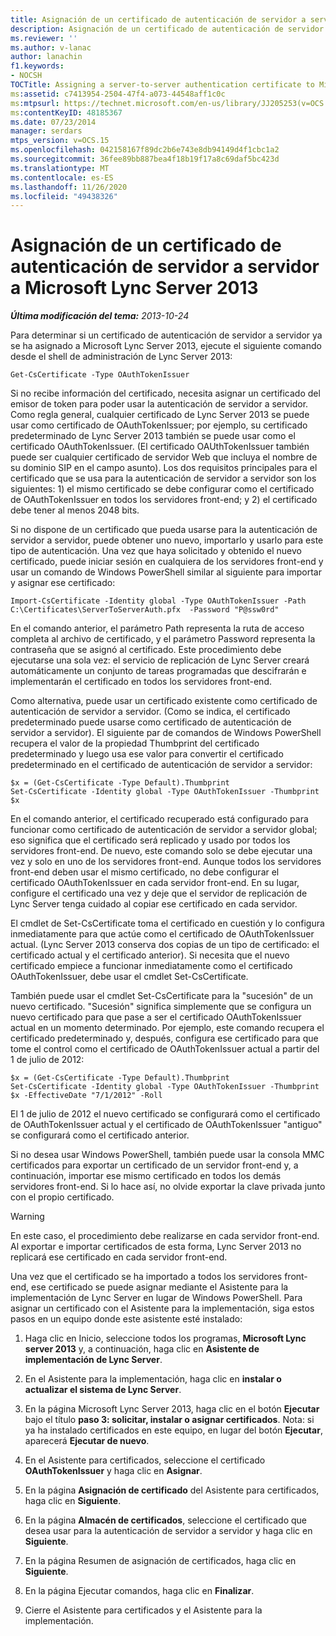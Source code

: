 ```yaml
---
title: Asignación de un certificado de autenticación de servidor a servidor a Lync Server 2013
description: Asignación de un certificado de autenticación de servidor a servidor a Lync Server 2013.
ms.reviewer: ''
ms.author: v-lanac
author: lanachin
f1.keywords:
- NOCSH
TOCTitle: Assigning a server-to-server authentication certificate to Microsoft Lync Server 2013
ms:assetid: c7413954-2504-47f4-a073-44548aff1c0c
ms:mtpsurl: https://technet.microsoft.com/en-us/library/JJ205253(v=OCS.15)
ms:contentKeyID: 48185367
ms.date: 07/23/2014
manager: serdars
mtps_version: v=OCS.15
ms.openlocfilehash: 042158167f89dc2b6e743e8db94149d4f1cbc1a2
ms.sourcegitcommit: 36fee89bb887bea4f18b19f17a8c69daf5bc423d
ms.translationtype: MT
ms.contentlocale: es-ES
ms.lasthandoff: 11/26/2020
ms.locfileid: "49438326"
---
```

# <a name="assigning-a-server-to-server-authentication-certificate-to-microsoft-lync-server-2013"></a>Asignación de un certificado de autenticación de servidor a servidor a Microsoft Lync Server 2013

<div data-xmlns="http://www.w3.org/1999/xhtml">

<div class="topic" data-xmlns="http://www.w3.org/1999/xhtml" data-msxsl="urn:schemas-microsoft-com:xslt" data-cs="https://msdn.microsoft.com/">

<div data-asp="https://msdn2.microsoft.com/asp">



</div>

<div id="mainSection">

<div id="mainBody">

<span> </span>

_**Última modificación del tema:** 2013-10-24_

Para determinar si un certificado de autenticación de servidor a servidor ya se ha asignado a Microsoft Lync Server 2013, ejecute el siguiente comando desde el shell de administración de Lync Server 2013:

    Get-CsCertificate -Type OAuthTokenIssuer

Si no recibe información del certificado, necesita asignar un certificado del emisor de token para poder usar la autenticación de servidor a servidor. Como regla general, cualquier certificado de Lync Server 2013 se puede usar como certificado de OAuthTokenIssuer; por ejemplo, su certificado predeterminado de Lync Server 2013 también se puede usar como el certificado OAuthTokenIssuer. (El certificado OAUthTokenIssuer también puede ser cualquier certificado de servidor Web que incluya el nombre de su dominio SIP en el campo asunto). Los dos requisitos principales para el certificado que se usa para la autenticación de servidor a servidor son los siguientes: 1) el mismo certificado se debe configurar como el certificado de OAuthTokenIssuer en todos los servidores front-end; y 2) el certificado debe tener al menos 2048 bits.

Si no dispone de un certificado que pueda usarse para la autenticación de servidor a servidor, puede obtener uno nuevo, importarlo y usarlo para este tipo de autenticación. Una vez que haya solicitado y obtenido el nuevo certificado, puede iniciar sesión en cualquiera de los servidores front-end y usar un comando de Windows PowerShell similar al siguiente para importar y asignar ese certificado:

    Import-CsCertificate -Identity global -Type OAuthTokenIssuer -Path C:\Certificates\ServerToServerAuth.pfx  -Password "P@ssw0rd"

En el comando anterior, el parámetro Path representa la ruta de acceso completa al archivo de certificado, y el parámetro Password representa la contraseña que se asignó al certificado. Este procedimiento debe ejecutarse una sola vez: el servicio de replicación de Lync Server creará automáticamente un conjunto de tareas programadas que descifrarán e implementarán el certificado en todos los servidores front-end.

Como alternativa, puede usar un certificado existente como certificado de autenticación de servidor a servidor. (Como se indica, el certificado predeterminado puede usarse como certificado de autenticación de servidor a servidor). El siguiente par de comandos de Windows PowerShell recupera el valor de la propiedad Thumbprint del certificado predeterminado y luego usa ese valor para convertir el certificado predeterminado en el certificado de autenticación de servidor a servidor:

    $x = (Get-CsCertificate -Type Default).Thumbprint
    Set-CsCertificate -Identity global -Type OAuthTokenIssuer -Thumbprint $x

En el comando anterior, el certificado recuperado está configurado para funcionar como certificado de autenticación de servidor a servidor global; eso significa que el certificado será replicado y usado por todos los servidores front-end. De nuevo, este comando solo se debe ejecutar una vez y solo en uno de los servidores front-end. Aunque todos los servidores front-end deben usar el mismo certificado, no debe configurar el certificado OAuthTokenIssuer en cada servidor front-end. En su lugar, configure el certificado una vez y deje que el servidor de replicación de Lync Server tenga cuidado al copiar ese certificado en cada servidor.

El cmdlet de Set-CsCertificate toma el certificado en cuestión y lo configura inmediatamente para que actúe como el certificado de OAuthTokenIssuer actual. (Lync Server 2013 conserva dos copias de un tipo de certificado: el certificado actual y el certificado anterior). Si necesita que el nuevo certificado empiece a funcionar inmediatamente como el certificado OAuthTokenIssuer, debe usar el cmdlet Set-CsCertificate.

También puede usar el cmdlet Set-CsCertificate para la "sucesión" de un nuevo certificado. "Sucesión" significa simplemente que se configura un nuevo certificado para que pase a ser el certificado OAuthTokenIssuer actual en un momento determinado. Por ejemplo, este comando recupera el certificado predeterminado y, después, configura ese certificado para que tome el control como el certificado de OAuthTokenIssuer actual a partir del 1 de julio de 2012:

    $x = (Get-CsCertificate -Type Default).Thumbprint
    Set-CsCertificate -Identity global -Type OAuthTokenIssuer -Thumbprint $x -EffectiveDate "7/1/2012" -Roll

El 1 de julio de 2012 el nuevo certificado se configurará como el certificado de OAuthTokenIssuer actual y el certificado de OAuthTokenIssuer "antiguo" se configurará como el certificado anterior.

Si no desea usar Windows PowerShell, también puede usar la consola MMC certificados para exportar un certificado de un servidor front-end y, a continuación, importar ese mismo certificado en todos los demás servidores front-end. Si lo hace así, no olvide exportar la clave privada junto con el propio certificado.

<div>


> [!WARNING]
> En este caso, el procedimiento debe realizarse en cada servidor front-end. Al exportar e importar certificados de esta forma, Lync Server 2013 no replicará ese certificado en cada servidor front-end.



</div>

Una vez que el certificado se ha importado a todos los servidores front-end, ese certificado se puede asignar mediante el Asistente para la implementación de Lync Server en lugar de Windows PowerShell. Para asignar un certificado con el Asistente para la implementación, siga estos pasos en un equipo donde este asistente esté instalado:

1.  Haga clic en Inicio, seleccione todos los programas, **Microsoft Lync server 2013** y, a continuación, haga clic en **Asistente de implementación de Lync Server**.

2.  En el Asistente para la implementación, haga clic en **instalar o actualizar el sistema de Lync Server**.

3.  En la página Microsoft Lync Server 2013, haga clic en el botón **Ejecutar** bajo el título **paso 3: solicitar, instalar o asignar certificados**. Nota: si ya ha instalado certificados en este equipo, en lugar del botón **Ejecutar**, aparecerá **Ejecutar de nuevo**.

4.  En el Asistente para certificados, seleccione el certificado **OAuthTokenIssuer** y haga clic en **Asignar**.

5.  En la página **Asignación de certificado** del Asistente para certificados, haga clic en **Siguiente**.

6.  En la página **Almacén de certificados**, seleccione el certificado que desea usar para la autenticación de servidor a servidor y haga clic en **Siguiente**.

7.  En la página Resumen de asignación de certificados, haga clic en **Siguiente**.

8.  En la página Ejecutar comandos, haga clic en **Finalizar**.

9.  Cierre el Asistente para certificados y el Asistente para la implementación.

</div>

<span> </span>

</div>

</div>

</div>

